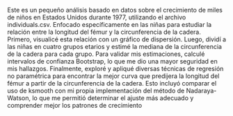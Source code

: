Este es un pequeño análisis basado en datos sobre el crecimiento de miles de niños en Estados Unidos durante 1977, utilizando el archivo individuals.csv. Enfocado específicamente en las niñas para estudiar la relación entre la longitud del fémur y la circunferencia de la cadera.
Primero, visualicé esta relación con un gráfico de dispersión. Luego, dividí a las niñas en cuatro grupos etarios y estimé la mediana de la circunferencia de la cadera para cada grupo. Para validar mis estimaciones, calculé intervalos de confianza Bootstrap, lo que me dio una mayor seguridad en mis hallazgos. 
Finalmente, exploré y apliqué diversas técnicas de regresión no paramétrica para encontrar la mejor curva que predijera la longitud del fémur a partir de la circunferencia de la cadera. 
Esto incluyó comparar el uso de ksmooth con mi propia implementación del método de Nadaraya-Watson, lo que me permitió determinar el ajuste más adecuado y comprender mejor los patrones de crecimiento
